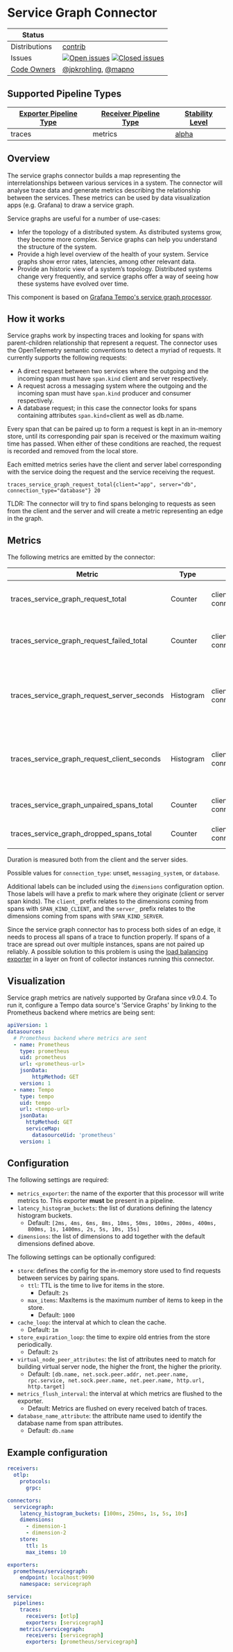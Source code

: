 # Service Graph Connector

<!-- status autogenerated section -->
| Status        |           |
| ------------- |-----------|
| Distributions | [contrib] |
| Issues        | [![Open issues](https://img.shields.io/github/issues-search/open-telemetry/opentelemetry-collector-contrib?query=is%3Aissue%20is%3Aopen%20label%3Aconnector%2Fservicegraph%20&label=open&color=orange&logo=opentelemetry)](https://github.com/open-telemetry/opentelemetry-collector-contrib/issues?q=is%3Aopen+is%3Aissue+label%3Aconnector%2Fservicegraph) [![Closed issues](https://img.shields.io/github/issues-search/open-telemetry/opentelemetry-collector-contrib?query=is%3Aissue%20is%3Aclosed%20label%3Aconnector%2Fservicegraph%20&label=closed&color=blue&logo=opentelemetry)](https://github.com/open-telemetry/opentelemetry-collector-contrib/issues?q=is%3Aclosed+is%3Aissue+label%3Aconnector%2Fservicegraph) |
| [Code Owners](https://github.com/open-telemetry/opentelemetry-collector-contrib/blob/main/CONTRIBUTING.md#becoming-a-code-owner)    | [@jpkrohling](https://www.github.com/jpkrohling), [@mapno](https://www.github.com/mapno) |

[alpha]: https://github.com/open-telemetry/opentelemetry-collector#alpha
[contrib]: https://github.com/open-telemetry/opentelemetry-collector-releases/tree/main/distributions/otelcol-contrib

## Supported Pipeline Types

| [Exporter Pipeline Type] | [Receiver Pipeline Type] | [Stability Level] |
| ------------------------ | ------------------------ | ----------------- |
| traces | metrics | [alpha] |

[Exporter Pipeline Type]: https://github.com/open-telemetry/opentelemetry-collector/blob/main/connector/README.md#exporter-pipeline-type
[Receiver Pipeline Type]: https://github.com/open-telemetry/opentelemetry-collector/blob/main/connector/README.md#receiver-pipeline-type
[Stability Level]: https://github.com/open-telemetry/opentelemetry-collector#stability-levels
<!-- end autogenerated section -->

## Overview

The service graphs connector builds a map representing the interrelationships between various services in a system.
The connector will analyse trace data and generate metrics describing the relationship between the services.
These metrics can be used by data visualization apps (e.g. Grafana) to draw a service graph.

Service graphs are useful for a number of use-cases:

* Infer the topology of a distributed system. As distributed systems grow, they become more complex. Service graphs can help you understand the structure of the system.
* Provide a high level overview of the health of your system.
Service graphs show error rates, latencies, among other relevant data.
* Provide an historic view of a system’s topology.
Distributed systems change very frequently,
and service graphs offer a way of seeing how these systems have evolved over time.

This component is based on [Grafana Tempo's service graph processor](https://github.com/grafana/tempo/tree/main/modules/generator/processor/servicegraphs).

## How it works

Service graphs work by inspecting traces and looking for spans with parent-children relationship that represent a request.
The connector uses the OpenTelemetry semantic conventions to detect a myriad of requests.
It currently supports the following requests:

* A direct request between two services where the outgoing and the incoming span must have `span.kind` client and server respectively.
* A request across a messaging system where the outgoing and the incoming span must have `span.kind` producer and consumer respectively.
* A database request; in this case the connector looks for spans containing attributes `span.kind`=client as well as db.name.

Every span that can be paired up to form a request is kept in an in-memory store,
until its corresponding pair span is received or the maximum waiting time has passed.
When either of these conditions are reached, the request is recorded and removed from the local store.

Each emitted metrics series have the client and server label corresponding with the service doing the request and the service receiving the request.

```
traces_service_graph_request_total{client="app", server="db", connection_type="database"} 20
```

TLDR: The connector will try to find spans belonging to requests as seen from the client and the server and will create a metric representing an edge in the graph.

## Metrics

The following metrics are emitted by the connector:

| Metric                                      | Type      | Labels                          | Description                                                  |
|---------------------------------------------|-----------|---------------------------------|--------------------------------------------------------------|
| traces_service_graph_request_total          | Counter   | client, server, connection_type | Total count of requests between two nodes                    |
| traces_service_graph_request_failed_total   | Counter   | client, server, connection_type | Total count of failed requests between two nodes             |
| traces_service_graph_request_server_seconds | Histogram | client, server, connection_type | Time for a request between two nodes as seen from the server |
| traces_service_graph_request_client_seconds | Histogram | client, server, connection_type | Time for a request between two nodes as seen from the client |
| traces_service_graph_unpaired_spans_total   | Counter   | client, server, connection_type | Total count of unpaired spans                                |
| traces_service_graph_dropped_spans_total    | Counter   | client, server, connection_type | Total count of dropped spans                                 |

Duration is measured both from the client and the server sides.

Possible values for `connection_type`: unset, `messaging_system`, or `database`.

Additional labels can be included using the `dimensions` configuration option. Those labels will have a prefix to mark where they originate (client or server span kinds).
The `client_` prefix relates to the dimensions coming from spans with `SPAN_KIND_CLIENT`, and the `server_` prefix relates to the
dimensions coming from spans with `SPAN_KIND_SERVER`.

Since the service graph connector has to process both sides of an edge,
it needs to process all spans of a trace to function properly.
If spans of a trace are spread out over multiple instances, spans are not paired up reliably.
A possible solution to this problem is using the [load balancing exporter](https://github.com/open-telemetry/opentelemetry-collector-contrib/tree/main/exporter/loadbalancingexporter)
in a layer on front of collector instances running this connector.

## Visualization

Service graph metrics are natively supported by Grafana since v9.0.4.
To run it, configure a Tempo data source's 'Service Graphs' by linking to the Prometheus backend where metrics are being sent:

```yaml
apiVersion: 1
datasources:
  # Prometheus backend where metrics are sent
  - name: Prometheus
    type: prometheus
    uid: prometheus
    url: <prometheus-url>
    jsonData:
        httpMethod: GET
    version: 1
  - name: Tempo
    type: tempo
    uid: tempo
    url: <tempo-url>
    jsonData:
      httpMethod: GET
      serviceMap:
        datasourceUid: 'prometheus'
    version: 1
```

## Configuration

The following settings are required:

- `metrics_exporter`: the name of the exporter that this processor will write metrics to. This exporter **must** be present in a pipeline.
- `latency_histogram_buckets`: the list of durations defining the latency histogram buckets.
    - Default: `[2ms, 4ms, 6ms, 8ms, 10ms, 50ms, 100ms, 200ms, 400ms, 800ms, 1s, 1400ms, 2s, 5s, 10s, 15s]`
- `dimensions`: the list of dimensions to add together with the default dimensions defined above.

The following settings can be optionally configured:

- `store`: defines the config for the in-memory store used to find requests between services by pairing spans.
  - `ttl`: TTL is the time to live for items in the store.
    - Default: `2s`
  - `max_items`: MaxItems is the maximum number of items to keep in the store.
    - Default: `1000`
- `cache_loop`: the interval at which to clean the cache.
  - Default: `1m`
- `store_expiration_loop`: the time to expire old entries from the store periodically.
  - Default: `2s`
- `virtual_node_peer_attributes`: the list of attributes need to match for building virtual server node, the higher the front, the higher the priority.
  - Default: `[db.name, net.sock.peer.addr, net.peer.name, rpc.service, net.sock.peer.name, net.peer.name, http.url, http.target]`
- `metrics_flush_interval`: the interval at which metrics are flushed to the exporter.
  - Default: Metrics are flushed on every received batch of traces.
- `database_name_attribute`: the attribute name used to identify the database name from span attributes.
  - Default: `db.name`

## Example configuration

```yaml
receivers:
  otlp:
    protocols:
      grpc:

connectors:
  servicegraph:
    latency_histogram_buckets: [100ms, 250ms, 1s, 5s, 10s]
    dimensions:
      - dimension-1
      - dimension-2
    store:
      ttl: 1s
      max_items: 10

exporters:
  prometheus/servicegraph:
    endpoint: localhost:9090
    namespace: servicegraph

service:
  pipelines:
    traces:
      receivers: [otlp]
      exporters: [servicegraph]
    metrics/servicegraph:
      receivers: [servicegraph]
      exporters: [prometheus/servicegraph]
```
